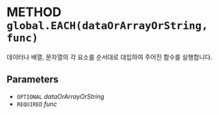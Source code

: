 # METHOD `global.EACH(dataOrArrayOrString, func)`
데이터나 배열, 문자열의 각 요소를 순서대로 대입하여 주어진 함수를 실행합니다.

## Parameters
* `OPTIONAL` *dataOrArrayOrString*
* `REQUIRED` *func*
